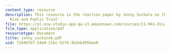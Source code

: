 ```yaml
---
content_type: resource
description: This resource is the reaction paper by Jenny Suckale on the topic 'Transboundary
  Risk and Public Trust'.
file: https://ol-ocw-studio-app-qa.s3.amazonaws.com/courses/11-941-disaster-vulnerability-and-resilience-spring-2005/72e96fb754e021bc52743b2eb495bae0_jenny_suckale6.pdf
file_type: application/pdf
resourcetype: Document
title: jenny_suckale6.pdf
uid: 72e96fb7-54e0-21bc-5274-3b2eb495bae0
---
```

